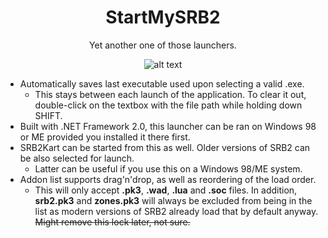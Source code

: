 # <div align="center">StartMySRB2</div>
<div align="center">Yet another one of those launchers.

![alt text](https://cdn.discordapp.com/attachments/637177717086879747/1060740189594583070/image.png)</div>

 - Automatically saves last executable used upon selecting a valid .exe.
	 - This stays between each launch of the application. To clear it out, double-click on the textbox with the file path while holding down SHIFT.
 - Built with .NET Framework 2.0, this launcher can be ran on Windows 98 or ME provided you installed it there first.
 - SRB2Kart can be started from this as well. Older versions of SRB2 can be also selected for launch.
	 - Latter can be useful if you use this on a Windows 98/ME system.
 - Addon list supports drag'n'drop, as well as reordering of the load order.
	 - This will only accept **.pk3**, **.wad**, **.lua** and **.soc** files. In addition, **srb2.pk3** and **zones.pk3** will always be excluded from being in the list as modern versions of SRB2 already load that by default anyway. ~~Might remove this lock later, not sure.~~
